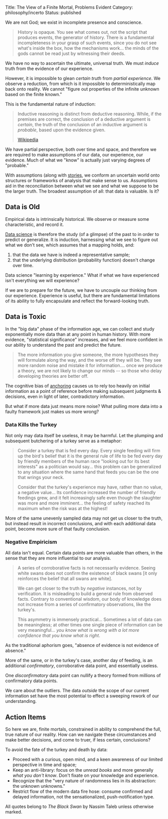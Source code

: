 Title: The View of a Finite Mortal, Problems Evident
Category: philosophy/incerto
Status: published

We are not God; we exist in incomplete presence and conscience.

> History is opaque. You see what comes out, not the script that produces events, the generator of history. There is a fundamental incompleteness in your grasp of such events, since you do not see what's inside the box, how the mechanisms work... the minds of the gods cannot be read just by witnessing their deeds.

We have no way to ascertain the ultimate, universal truth. We must _induce_ truth from the evidence of our experience.

However, it is impossible to glean _certain truth_ from _partial experience_. We observe a reduction, from which is it impossible to deterministically map back onto reality. We cannot "figure out properties of the infinite unknown based on the finite known."

This is the fundamental nature of induction:

> Inductive reasoning is distinct from deductive reasoning. While, if the premises are correct, the conclusion of a deductive argument is _certain_, the truth of the conclusion of an inductive argument is _probable_, based upon the evidence given.
    <p class="annotation">
       <a href="https://en.wikipedia.org/wiki/Inductive_reasoning">Wikipedia</a>
    </p>

We have partial perspective, both over time and space, and therefore we are required to make assumptions of our data, our experience, our evidence. Much of what we "know" is actually just varying degrees of "probable."

With assumptions (along with [stories](https://coyote.life/beware-the-soothing-story.html), we conform an uncertain world onto structures or frameworks of analysis that make sense to us. Assumptions aid in the reconciliation between what we see and what we suppose to be the larger truth.  The broadest assumption of all: that data is valuable. Is it?

## Data is Old

Empirical data is intrinsically historical. We observe or measure some characteristic, and record it.

[Data science](https://en.wikipedia.org/wiki/Data_science) is therefore the study (of a glimpse) of the past to in order to predict or generalize. It is induction, harnessing what we see to figure out what we don't see, which assumes that a  mapping holds, and:

1. that the data we have is indeed a representative sample;
2. that the underlying distribution (probability function) doesn't change over time.

Data science "learning by experience." What if what we have experienced isn't everything we will experience?

If we are to prepare for the future, we have to uncouple our thinking from our experience. Experience is useful, but there are fundamental limitations of its ability to fully encapsulate and reflect the forward-looking truth.

## Data is Toxic

In the "big data" phase of the information age, we can collect and study exponentially more data than at any point in human history. With more evidence, "statistical significance" increases, and we feel more confident in our ability to understand the past and predict the future.

> The more information you give someone, the more hypotheses they will formulate along the way, and the worse off they will be. They see more random noise and mistake it for information.... once we produce a theory, we are not likely to change our minds -- so those who delay developing theories are better off.

The cognitive bias of [anchoring](https://en.wikipedia.org/wiki/Anchoring_(cognitive_bias)) causes us to rely too heavily on initial information as a point of reference before making subsequent judgments & decisions, even in light of later, contradictory information.

But what if more data just means more noise? What pulling more data into a faulty framework just makes us more wrong?

### Data Kills the Turkey

Not only may data itself be useless, it may be harmful. Let the plumping and subsequent butchering of a turkey serve as a metaphor:

>  Consider a turkey that is fed every day. Every single feeding will firm up the bird's belief that it is the general rule of life to be fed every day by friendly members of the human race "looking out for its best interests" as a politician would say... this problem can be generalized to any situation where the same hand that feeds you can be the one that wrings your neck.
>
> Consider that the turkey's experience may have, rather than no value, a negative value... Its confidence increased the number of friendly feedings grew, and it felt increasingly safe even though the slaughter was more and more imminent... the feeling of safety reached its maximum when the risk was at the highest!

More of the same unevenly sampled data may not get us closer to the truth, but instead result in incorrect conclusions, and with each additional data point, become more sure of that faulty conclusion.

### Negative Empiricism

All data isn't equal. Certain data points are more valuable than others, in the sense that they are more influential to our analysis.

> A series of corroborative facts is not necessarily evidence. Seeing white swans does not confirm the existence of black swans [it only reinforces the belief that all swans are white].
>
> We can get closer to the truth by _negative_ instances, not by verification. It is misleading to build a general rule from observed facts. Contrary to conventional wisdom, our body of knowledge does not increase from a series of confirmatory observations, like the turkey's.
>
> This asymmetry is immensely practical... Sometimes a lot of data can be meaningless; at other times one single piece of information can be very meaningful... _you know what is wrong with a lot more confidence that you know what is right_.

As the traditional aphorism goes, "absence of evidence is not evidence of absence."

More of the same, or in the turkey's case, another day of feeding, is an additional _confirmatory_, corroborative data point, and essentially useless.

One _disconfirmatory_ data point can nullify a theory formed from millions of confirmatory data points.  

We care about the outliers. The data _outside_ the scope of our current information set have the most potential to effect a sweeping rework of our understanding.

## Action Items

So here we are, finite mortals, constrained in ability to comprehend the full, true nature of our reality. How can we navigate these circumstances and make better decisions, and come to truer, if less certain, conclusions?

To avoid the fate of the turkey and death by data:

- Proceed with a curious, open mind, and a keen awareness of our limited perspective in time and space;
- Keep an anti-library: focus on the _unread books_ and more generally _what you don't know_. Don't fixate on your knowledge and experience.
- Recognize that the "very nature of randomness lies in its abstraction: the unknown unknowns."
- Restrict flow of the modern data fire hose: consume confirmed and delayed information, not the sensationalized, push-notification type.

All quotes belong to _The Black Swan_ by Nassim Taleb unless otherwise marked.